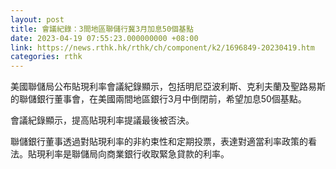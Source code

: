 ```yaml
---
layout: post
title: 會議紀錄：3間地區聯儲行冀3月加息50個基點
date: 2023-04-19 07:55:23.000000000 +08:00
link: https://news.rthk.hk/rthk/ch/component/k2/1696849-20230419.htm
categories: rthk
---
```


美國聯儲局公布貼現利率會議紀錄顯示，包括明尼亞波利斯、克利夫蘭及聖路易斯的聯儲銀行董事會，在美國兩間地區銀行3月中倒閉前，希望加息50個基點。

會議紀錄顯示，提高貼現利率提議最後被否決。

聯儲銀行董事透過對貼現利率的非約束性和定期投票，表達對適當利率政策的看法。貼現利率是聯儲局向商業銀行收取緊急貸款的利率。
